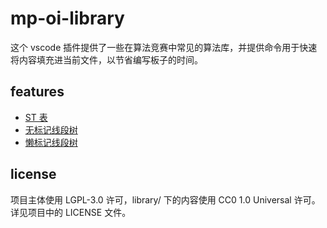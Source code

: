 # mp-oi-library

这个 vscode 插件提供了一些在算法竞赛中常见的算法库，并提供命令用于快速将内容填充进当前文件，以节省编写板子的时间。

## features

- [ST 表](./library/mrpython/sparse_table.hpp)
- [无标记线段树](./library/mrpython/typical_segment_tree.hpp)
- [懒标记线段树](./library/mrpython/lazy_segment_tree.hpp)

## license

项目主体使用 LGPL-3.0 许可，library/ 下的内容使用 CC0 1.0 Universal 许可。详见项目中的 LICENSE 文件。

